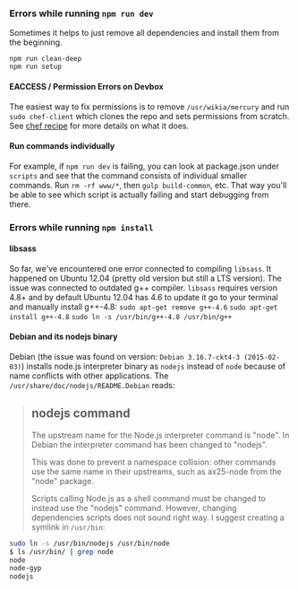 ### Errors while running `npm run dev`
Sometimes it helps to just remove all dependencies and install them from the beginning.
```
npm run clean-deep
npm run setup
```
#### EACCESS / Permission Errors on Devbox
The easiest way to fix permissions is to remove `/usr/wikia/mercury` and run `sudo chef-client` which clones the repo and sets permissions from scratch. See [chef recipe](https://github.com/Wikia/chef-repo/blob/master/cookbooks/mercury/recipes/dev.rb) for more details on what it does.

#### Run commands individually
For example, if `npm run dev` is failing, you can look at package.json under `scripts` and see that the command consists of individual smaller commands. Run `rm -rf www/*`, then `gulp build-common`, etc. That way you'll be able to see which script is actually failing and start debugging from there. 

### Errors while running `npm install`
#### libsass
So far, we've encountered one error connected to compiling `libsass`. It happened on Ubuntu 12.04 (pretty old version but still a LTS version). The issue was connected to outdated g++ compiler. `libsass` requires version 4.8+ and by default Ubuntu 12.04 has 4.6 to update it go to your terminal and manually install g++-4.8:
`sudo apt-get remove g++-4.6`
`sudo apt-get install g++-4.8`
`sudo ln -s /usr/bin/g++-4.8 /usr/bin/g++`

#### Debian and its nodejs binary
Debian (the issue was found on version: `Debian 3.16.7-ckt4-3 (2015-02-03)`) installs node.js interpreter binary as `nodejs` instead of `node` because of name conflicts with other applications. The `/usr/share/doc/nodejs/README.Debian` reads:
> nodejs command
> --------------
>
> The upstream name for the Node.js interpreter command is "node".
> In Debian the interpreter command has been changed to "nodejs".
>
> This was done to prevent a namespace collision: other commands use the same name in their upstreams, such as ax25-node from the "node" package.
>
> Scripts calling Node.js as a shell command must be changed to instead use the "nodejs" command.
However, changing dependencies scripts does not sound right way. I suggest creating a symlink in `/usr/bin`:
```sh
sudo ln -s /usr/bin/nodejs /usr/bin/node
$ ls /usr/bin/ | grep node
node
node-gyp
nodejs
```
